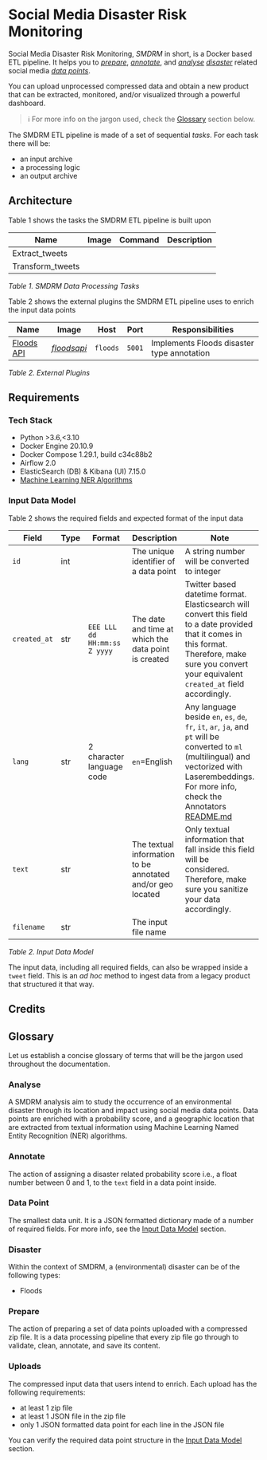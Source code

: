 # Social Media Disaster Risk Monitoring

Social Media Disaster Risk Monitoring, *SMDRM* in short, is a Docker based ETL pipeline.
It helps you to [_prepare_](#prepare), [_annotate_](#annotate), and [_analyse_](#analyse)
[_disaster_](#disaster) related social media [_data points_](#input-data-model).

You can upload unprocessed compressed data and obtain a new product that can be extracted, monitored,
and/or visualized through a powerful dashboard.

> :information_source: For more info on the jargon used, check the [Glossary](#glossary) section below.

The SMDRM ETL pipeline is made of a set of sequential _tasks_.
For each task there will be:
* an input archive
* a processing logic
* an output archive

## Architecture

Table 1 shows the tasks the SMDRM ETL pipeline is built upon

|Name|Image|Command|Description|
|----|-----|-------|-----------|
|Extract_tweets| | | |
|Transform_tweets| | | |

_Table 1. SMDRM Data Processing Tasks_

Table 2 shows the external plugins the SMDRM ETL pipeline uses to enrich the input data points

|Name|Image|Host|Port|Responsibilities|
|----|-----|----|----|----------------|
|[Floods API](annotators/floods/README.md)|[_floodsapi_](annotators/floods/Dockerfile)|`floods`|`5001`|Implements Floods disaster type annotation|

_Table 2. External Plugins_

## Requirements

### Tech Stack

* Python >3.6,<3.10
* Docker Engine 20.10.9
* Docker Compose 1.29.1, build c34c88b2
* Airflow 2.0
* ElasticSearch (DB) & Kibana (UI) 7.15.0
* [Machine Learning NER Algorithms](annotators/README.md)


### Input Data Model

Table 2 shows the required fields and expected format of the input data

|Field|Type|Format|Description|Note|
|-----|----|------|-----------|----|
|`id`|int| |The unique identifier of a data point|A string number will be converted to integer|
|`created_at`|str|`EEE LLL dd HH:mm:ss Z yyyy`|The date and time at which the data point is created|Twitter based datetime format. Elasticsearch will convert this field to a date provided that it comes in this format. Therefore, make sure you convert your equivalent `created_at` field accordingly.|
|`lang`|str|2 character language code|`en`=English|Any language beside `en`, `es`, `de`, `fr`, `it`, `ar`, `ja`, and `pt` will be converted to `ml` (multilingual) and vectorized with Laserembeddings. For more info, check the Annotators [README.md](annotators/README.md)|
|`text`|str| |The textual information to be annotated and/or geo located|Only textual information that fall inside this field will be considered. Therefore, make sure you sanitize your data accordingly.|
|`filename`|str| |The input file name| |

_Table 2. Input Data Model_

The input data, including all required fields, can also be wrapped inside a `tweet` field.
This is an _ad hoc_ method to ingest data from a legacy product that structured it that way.


## Credits


## Glossary

Let us establish a concise glossary of terms that will be the jargon used throughout the documentation.


### Analyse

A SMDRM analysis aim to study the occurrence of an environmental disaster through its location and impact using social
media data points. Data points are enriched with a probability score, and a geographic location that are
extracted from textual information using Machine Learning Named Entity Recognition (NER) algorithms.


### Annotate

The action of assigning a disaster related probability score i.e., a float number between 0 and 1, to the `text` field
in a data point inside.


### Data Point

The smallest data unit. It is a JSON formatted dictionary made of a number of required fields.
For more info, see the [Input Data Model](#input-data-model) section.


### Disaster

Within the context of SMDRM, a (environmental) disaster can be of the following types:
* Floods


### Prepare

The action of preparing a set of data points uploaded with a compressed zip file.
It is a data processing pipeline that every zip file go through to validate, clean, annotate, and save its content.


### Uploads

The compressed input data that users intend to enrich.
Each upload has the following requirements:
* at least 1 zip file
* at least 1 JSON file in the zip file
* only 1 JSON formatted data point for each line in the JSON file

You can verify the required data point structure in the [Input Data Model](#input-data-model) section.
